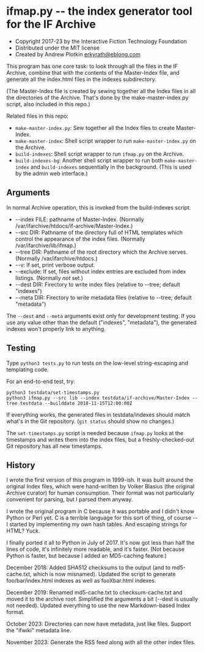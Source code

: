 # ifmap.py -- the index generator tool for the IF Archive

- Copyright 2017-23 by the Interactive Fiction Technology Foundation
- Distributed under the MIT license
- Created by Andrew Plotkin <erkyrath@eblong.com>

This program has one core task: to look through all the files in the IF Archive, combine that with the contents of the Master-Index file, and generate all the index.html files in the indexes subdirectory.

(The Master-Index file is created by sewing together all the Index files in all the directories of the Archive. That's done by the make-master-index.py script, also included in this repo.)

Related files in this repo:

- `make-master-index.py`: Sew together all the Index files to create Master-Index.
- `make-master-index`: Shell script wrapper to run `make-master-index.py` on the Archive.
- `build-indexes`: Shell script wrapper to run `ifmap.py` on the Archive.
- `build-indexes-bg`: Another shell script wrapper to run both `make-master-index` and `build-indexes` sequentially in the background. (This is used by the admin web interface.)

## Arguments

In normal Archive operation, this is invoked from the build-indexes script.

- --index FILE: pathname of Master-Index. (Normally /var/ifarchive/htdocs/if-archive/Master-Index.)
- --src DIR: Pathname of the directory full of HTML templates which control the appearance of the index files. (Normally /var/ifarchive/lib/ifmap.)
- --tree DIR: Pathname of the root directory which the Archive serves. (Normally /var/ifarchive/htdocs.)
- --v: If set, print verbose output.
- --exclude: If set, files without index entries are excluded from index listings. (Normally *not* set.)
- --dest DIR: Firectory to write index files (relative to --tree; default "indexes")
- --meta DIR: Firectory to write metadata files (relative to --tree; default "metadata")

The `--dest` and `--meta` arguments exist only for development testing. If you use any value other than the default ("indexes", "metadata"), the generated indexes won't properly link to anything.

## Testing

Type `python3 tests.py` to run tests on the low-level string-escaping and templating code.

For an end-to-end test, try:

    python3 testdata/set-timestamps.py
    python3 ifmap.py --src lib --index testdata/if-archive/Master-Index --tree testdata --builddate 2018-11-15T12:00:00Z

If everything works, the generated files in testdata/indexes should match what's in the Git repository. (`git status` should show no changes.)

The `set-timestamps.py` script is needed because `ifmap.py` looks at the timestamps and writes them into the index files, but a freshly-checked-out Git repository has all new timestamps.

## History

I wrote the first version of this program in 1999-ish. It was built around the original Index files, which were hand-written by Volker Blasius (the original Archive curator) for human consumption. Their format was not particularly convenient for parsing, but I parsed them anyway.

I wrote the original program in C because it was portable and I didn't know Python or Perl yet. C is a terrible language for this sort of thing, of course -- I started by implementing my own hash tables. And escaping strings for HTML? Yuck.

I finally ported it all to Python in July of 2017. It's now got less than half the lines of code, it's infinitely more readable, and it's faster. (Not because Python is faster, but because I added an MD5-caching feature.)

December 2018: Added SHA512 checksums to the output (and to md5-cache.txt, which is now misnamed). Updated the script to generate foo/bar/index.html indexes as well as fooXbar.html indexes.

December 2019: Renamed md5-cache.txt to checksum-cache.txt and moved it to the archive root. Simplified the arguments a bit (--dest is usually not needed). Updated everything to use the new Markdown-based Index format.

October 2023: Directories can now have metadata, just like files. Support the "ifwiki" metadata line.

November 2023: Generate the RSS feed along with all the other index files.

